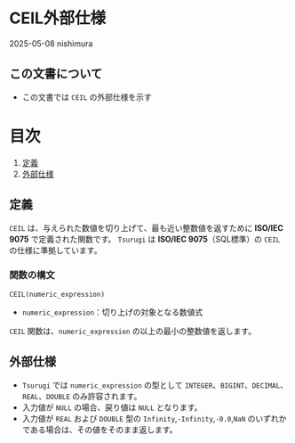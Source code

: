 # CEIL外部仕様

2025-05-08 nishimura

## この文書について

* この文書では `CEIL` の外部仕様を示す

# 目次

1. [定義](#定義)
2. [外部仕様](#外部仕様)

## 定義

`CEIL` は、与えられた数値を切り上げて、最も近い整数値を返すために **ISO/IEC 9075** で定義された関数です。
`Tsurugi` は **ISO/IEC 9075**（SQL標準）の `CEIL` の仕様に準拠しています。

### 関数の構文

```
CEIL(numeric_expression)
```

* `numeric_expression`：切り上げの対象となる数値式

`CEIL` 関数は、`numeric_expression` の以上の最小の整数値を返します。

## 外部仕様

* `Tsurugi` では `numeric_expression` の型として `INTEGER`、`BIGINT`、`DECIMAL`、`REAL`、`DOUBLE` のみ許容されます。
* 入力値が `NULL` の場合、戻り値は `NULL` となります。
* 入力値が `REAL` および `DOUBLE` 型の `Infinity`,`-Infinity`,`-0.0`,`NaN` のいずれかである場合は、その値をそのまま返します。
